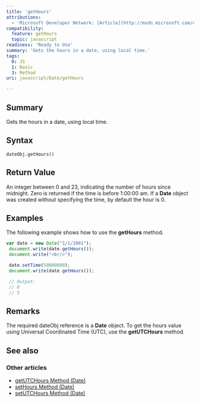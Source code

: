 ```yaml
---
title: 'getHours'
attributions:
  - 'Microsoft Developer Network: [Article](http://msdn.microsoft.com/en-us/library/ie/815z9tc9(v=vs.94).aspx)'
compatibility:
  feature: getHours
  topic: javascript
readiness: 'Ready to Use'
summary: 'Gets the hours in a date, using local time.'
tags:
  0: JS
  1: Basic
  3: Method
uri: javascript/Date/getHours

---
```

## Summary

Gets the hours in a date, using local time.

## Syntax

    dateObj.getHours()

## Return Value

An integer between 0 and 23, indicating the number of hours since midnight. Zero is returned if the time is before 1:00:00 am. If a **Date** object was created without specifying the time, by default the hour is 0.

## Examples

The following example shows how to use the **getHours** method.

``` js
var date = new Date("1/1/2001");
 document.write(date.getHours());
 document.write("<br/>");

 date.setTime(50000000);
 document.write(date.getHours());

 // Output:
 // 0
 // 5
```

## Remarks

The required dateObj reference is a **Date** object. To get the hours value using Universal Coordinated Time (UTC), use the **getUTCHours** method.

## See also

### Other articles

-   [getUTCHours Method (Date)](/javascript/Date/getUTCHours)
-   [setHours Method (Date)](/javascript/Date/setHours)
-   [setUTCHours Method (Date)](/javascript/Date/setUTCHours)


